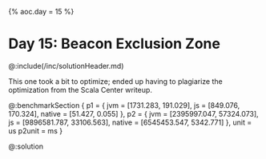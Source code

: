 {% aoc.day = 15 %}

# Day 15: Beacon Exclusion Zone

@:include(/inc/solutionHeader.md)

This one took a bit to optimize; ended up having to plagiarize the optimization from the Scala Center writeup.

@:benchmarkSection {
    p1 = {
        jvm = [1731.283, 191.029],
        js = [849.076, 170.324],
        native = [51.427, 0.055]
    },
    p2 = {
        jvm = [2395997.047, 57324.073],
        js = [9896581.787, 33106.563],
        native = [6545453.547, 5342.771]
    },
    unit = us
    p2unit = ms
}

@:solution
